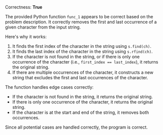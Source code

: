 Correctness: **True**

The provided Python function `func_1` appears to be correct based on the problem description. It correctly removes the first and last occurrence of a given character from the input string. 

Here's why it works:

1. It finds the first index of the character in the string using `s.find(ch)`.
2. It finds the last index of the character in the string using `s.rfind(ch)`.
3. If the character is not found in the string, or if there is only one occurrence of the character (i.e., `first_index == last_index`), it returns the original string.
4. If there are multiple occurrences of the character, it constructs a new string that excludes the first and last occurrences of the character.

The function handles edge cases correctly:

- If the character is not found in the string, it returns the original string.
- If there is only one occurrence of the character, it returns the original string.
- If the character is at the start and end of the string, it removes both occurrences.

Since all potential cases are handled correctly, the program is correct.